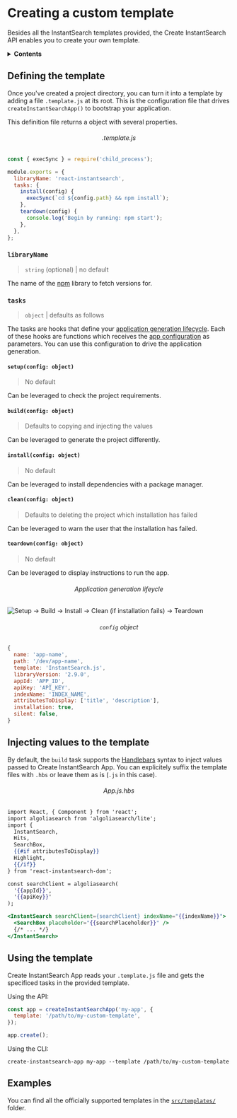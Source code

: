 # Creating a custom template

Besides all the InstantSearch templates provided, the Create InstantSearch API enables you to create your own template.

<details>
  <summary><strong>Contents</strong></summary>

<!-- START doctoc generated TOC please keep comment here to allow auto update -->
<!-- DON'T EDIT THIS SECTION, INSTEAD RE-RUN doctoc TO UPDATE -->


- [Defining the template](#defining-the-template)
  - [`libraryName`](#libraryname)
  - [`tasks`](#tasks)
- [Injecting values to the template](#injecting-values-to-the-template)
- [Using the template](#using-the-template)
- [Examples](#examples)

<!-- END doctoc generated TOC please keep comment here to allow auto update -->

</details>

## Defining the template

Once you've created a project directory, you can turn it into a template by adding a file `.template.js` at its root. This is the configuration file that drives `createInstantSearchApp()` to bootstrap your application.

This definition file returns a object with several properties.

<h6 align="center">.template.js</h6>

```javascript
const { execSync } = require('child_process');

module.exports = {
  libraryName: 'react-instantsearch',
  tasks: {
    install(config) {
      execSync(`cd ${config.path} && npm install`);
    },
    teardown(config) {
      console.log('Begin by running: npm start');
    },
  },
};
```

### `libraryName`

> `string` (optional) | no default

The name of the [npm](https://www.npmjs.com) library to fetch versions for.

### `tasks`

> `object` | defaults as follows

The tasks are hooks that define your [application generation lifecycle](#lifecycle). Each of these hooks are functions which receives the [app configuration](#configuration-object) as parameters. You can use this configuration to drive the application generation.

#### `setup(config: object)`

> No default

Can be leveraged to check the project requirements.

#### `build(config: object)`

> Defaults to copying and injecting the values

Can be leveraged to generate the project differently.

#### `install(config: object)`

> No default

Can be leveraged to install dependencies with a package manager.

#### `clean(config: object)`

> Defaults to deleting the project which installation has failed

Can be leveraged to warn the user that the installation has failed.

#### `teardown(config: object)`

> No default

Can be leveraged to display instructions to run the app.

<h6 align="center" id="lifecycle">Application generation lifeycle</h6>

![Setup → Build → Install → Clean (if installation fails) → Teardown](https://user-images.githubusercontent.com/6137112/41421858-f838c2a6-6ff7-11e8-8cef-4cc07f1f4f44.png)

<h6 align="center" id="configuration-object"><code>config</code> object</h6>

```js
{
  name: 'app-name',
  path: '/dev/app-name',
  template: 'InstantSearch.js',
  libraryVersion: '2.9.0',
  appId: 'APP_ID',
  apiKey: 'API_KEY',
  indexName: 'INDEX_NAME',
  attributesToDisplay: ['title', 'description'],
  installation: true,
  silent: false,
}
```

## Injecting values to the template

By default, the `build` task supports the [Handlebars](https://handlebarsjs.com) syntax to inject values passed to Create InstantSearch App. You can explicitely suffix the template files with `.hbs` or leave them as is (`.js` in this case).

<h6 align="center">App.js.hbs</h6>

```handlebars
import React, { Component } from 'react';
import algoliasearch from 'algoliasearch/lite';
import {
  InstantSearch,
  Hits,
  SearchBox,
  {{#if attributesToDisplay}}
  Highlight,
  {{/if}}
} from 'react-instantsearch-dom';

const searchClient = algoliasearch(
  '{{appId}}',
  '{{apiKey}}'
);

<InstantSearch searchClient={searchClient} indexName="{{indexName}}">
  <SearchBox placeholder="{{searchPlaceholder}}" />
  {/* ... */}
</InstantSearch>
```

## Using the template

Create InstantSearch App reads your `.template.js` file and gets the specificed tasks in the provided template.

Using the API:

```javascript
const app = createInstantSearchApp('my-app', {
  template: '/path/to/my-custom-template',
});

app.create();
```

Using the CLI:

```
create-instantsearch-app my-app --template /path/to/my-custom-template
```

## Examples

You can find all the officially supported templates in the [`src/templates/`](../src/templates) folder.
